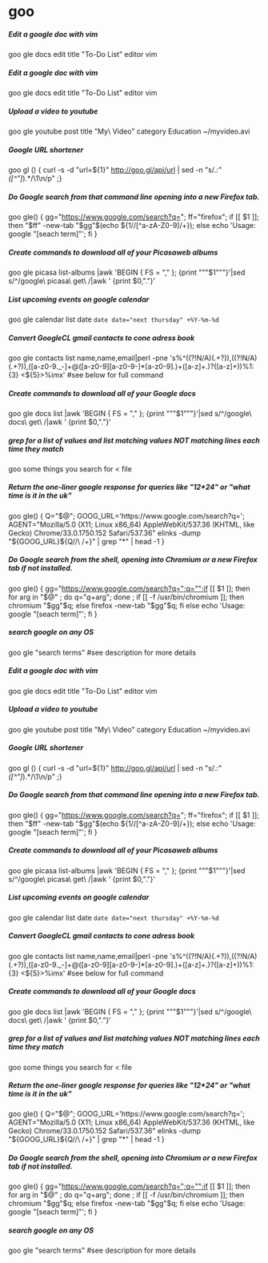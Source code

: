 # goo

##### Edit a google doc with vim

   goo gle docs edit title "To-Do List" editor vim

##### Edit a google doc with vim

   goo gle docs edit title "To-Do List" editor vim

##### Upload a video to youtube

   goo gle youtube post title "My\ Video" category Education ~/myvideo.avi

##### Google URL shortener

   goo gl () { curl -s -d "url=${1}" http://goo.gl/api/url | sed -n "s/.*:\"\([^\"]*\).*/\1\n/p" ;}

##### Do Google search from that command line opening into a new Firefox tab.

   goo gle() { gg="https://www.google.com/search?q="; ff="firefox"; if [[ $1 ]]; then "$ff" -new-tab "$gg"$(echo ${1//[^a-zA-Z0-9]/+}); else echo 'Usage: google "[seach term]"'; fi }

##### Create commands to download all of your Picasaweb albums

   goo gle picasa list-albums |awk 'BEGIN { FS = "," }; {print "\""$1"\""}'|sed s/^/google\ picasa\ get\ /|awk ' {print $0,"."}'

##### List upcoming events on google calendar

   goo gle calendar list date `date date="next thursday" +%Y-%m-%d`

##### Convert GoogleCL gmail contacts to cone adress book

   goo gle contacts list name,name,email|perl -pne 's%^((?!N\/A)(.+?)),((?!N\/A)(.+?)),([a-z0-9\._-]+\@([a-z0-9][a-z0-9-]*[a-z0-9]\.)+([a-z]+\.)?([a-z]+))%${1}:${3} <${5}>%imx' #see below for full command

##### Create commands to download all of your Google docs

   goo gle docs list |awk 'BEGIN { FS = "," }; {print "\""$1"\""}'|sed s/^/google\ docs\ get\ /|awk ' {print $0,"."}'

##### grep for a list of values and list matching values NOT matching lines each time they match

   goo  some things you search for < file

##### Return the one-liner google response for queries like "12*24" or "what time is it in the uk"

   goo gle() {   Q="$@"; GOOG_URL='https://www.google.com/search?q=';  AGENT="Mozilla/5.0 (X11; Linux x86_64) AppleWebKit/537.36 (KHTML, like Gecko) Chrome/33.0.1750.152 Safari/537.36" elinks -dump "${GOOG_URL}${Q//\ /+}" | grep "\*" | head -1 }

##### Do Google search from the shell, opening into Chromium or a new Firefox tab if not installed.

   goo gle() { gg="https://www.google.com/search?q=";q="";if [[ $1 ]]; then for arg in "$@" ; do q="$q+$arg"; done ; if [[ -f /usr/bin/chromium ]]; then chromium "$gg"$q; else firefox -new-tab "$gg"$q; fi else echo 'Usage: google "[seach term]"'; fi }

##### search google on any OS

   goo gle "search terms" #see description for more details

##### Edit a google doc with vim

   goo gle docs edit title "To-Do List" editor vim

##### Upload a video to youtube

   goo gle youtube post title "My\ Video" category Education ~/myvideo.avi

##### Google URL shortener

   goo gl () { curl -s -d "url=${1}" http://goo.gl/api/url | sed -n "s/.*:\"\([^\"]*\).*/\1\n/p" ;}

##### Do Google search from that command line opening into a new Firefox tab.

   goo gle() { gg="https://www.google.com/search?q="; ff="firefox"; if [[ $1 ]]; then "$ff" -new-tab "$gg"$(echo ${1//[^a-zA-Z0-9]/+}); else echo 'Usage: google "[seach term]"'; fi }

##### Create commands to download all of your Picasaweb albums

   goo gle picasa list-albums |awk 'BEGIN { FS = "," }; {print "\""$1"\""}'|sed s/^/google\ picasa\ get\ /|awk ' {print $0,"."}'

##### List upcoming events on google calendar

   goo gle calendar list date `date date="next thursday" +%Y-%m-%d`

##### Convert GoogleCL gmail contacts to cone adress book

   goo gle contacts list name,name,email|perl -pne 's%^((?!N\/A)(.+?)),((?!N\/A)(.+?)),([a-z0-9\._-]+\@([a-z0-9][a-z0-9-]*[a-z0-9]\.)+([a-z]+\.)?([a-z]+))%${1}:${3} <${5}>%imx' #see below for full command

##### Create commands to download all of your Google docs

   goo gle docs list |awk 'BEGIN { FS = "," }; {print "\""$1"\""}'|sed s/^/google\ docs\ get\ /|awk ' {print $0,"."}'

##### grep for a list of values and list matching values NOT matching lines each time they match

   goo  some things you search for < file

##### Return the one-liner google response for queries like "12*24" or "what time is it in the uk"

   goo gle() {   Q="$@"; GOOG_URL='https://www.google.com/search?q=';  AGENT="Mozilla/5.0 (X11; Linux x86_64) AppleWebKit/537.36 (KHTML, like Gecko) Chrome/33.0.1750.152 Safari/537.36" elinks -dump "${GOOG_URL}${Q//\ /+}" | grep "\*" | head -1 }

##### Do Google search from the shell, opening into Chromium or a new Firefox tab if not installed.

   goo gle() { gg="https://www.google.com/search?q=";q="";if [[ $1 ]]; then for arg in "$@" ; do q="$q+$arg"; done ; if [[ -f /usr/bin/chromium ]]; then chromium "$gg"$q; else firefox -new-tab "$gg"$q; fi else echo 'Usage: google "[seach term]"'; fi }

##### search google on any OS

   goo gle "search terms" #see description for more details
